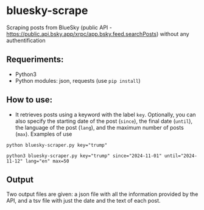 # bluesky-scrape

Scraping posts from BlueSky (public API - https://public.api.bsky.app/xrpc/app.bsky.feed.searchPosts) without any authentification


## Requeriments:
* Python3
* Python modules: json, requests (use `pip install`)

## How to use:

* It retrieves posts using a keyword with the label `key`. Optionally, you can also specify the starting date of the post (`since`), the final date (`until`), the language of the post (`lang`), and the maximum number of posts (`max`). Examples of use 

```python bluesky-scraper.py key="trump"```

```python3 bluesky-scraper.py key="trump" since="2024-11-01" until="2024-11-12" lang="en" max=50```

## Output

Two output files are given: a json file with all the information provided by the API, and a tsv file with just the date and the text of each post.
